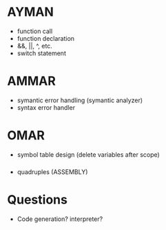 # AYMAN
- function call  
- function declaration
- &&, ||, ^, etc.
- switch statement

# AMMAR
- symantic error handling (symantic analyzer)
- syntax error handler

# OMAR
- symbol table design (delete variables after scope)

  
###
- quadruples (ASSEMBLY) 

# Questions
- Code generation? interpreter?
